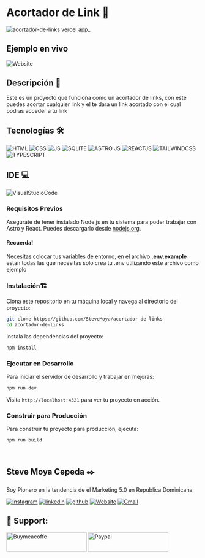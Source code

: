 # Acortador de Link 🔗

![acortador-de-links vercel app_](https://github.com/SteveMoya/acortador-de-links/assets/114698709/c5a70093-da8a-480f-88ca-d3cab1a3f039)


## Ejemplo en vivo

![Website](https://img.shields.io/badge/Vercel-000000?style=for-the-badge&logo=vercel&logoColor=white)

## Descripción 📑

Este es un proyecto que funciona como un acortador de links, con este puedes acortar cualquier link y el te dara un link acortado con el cual podras acceder a tu link

## Tecnologías 🛠
<!-- Iconos sacados de: https://github.com/hendrasob/badges/blob/master/README.md y https://github.com/alexandresanlim/Badges4-README.md-Profile -->
![HTML](https://img.shields.io/badge/HTML5-E34F26?style=for-the-badge&logo=html5&logoColor=white)
![CSS](https://img.shields.io/badge/CSS3-1572B6?style=for-the-badge&logo=css3&logoColor=white)
![JS](https://img.shields.io/badge/JavaScript-323330?style=for-the-badge&logo=javascript&logoColor=F7DF1E)
![SQLITE](https://img.shields.io/badge/Sqlite-003B57?style=for-the-badge&logo=sqlite&logoColor=white)
![ASTRO JS](https://img.shields.io/badge/Astro-0C1222?style=for-the-badge&logo=astro&logoColor=FDFDFE)
![REACTJS](https://img.shields.io/badge/React-20232A?style=for-the-badge&logo=react&logoColor=61DAFB)
![TAILWINDCSS](https://img.shields.io/badge/Tailwind_CSS-38B2AC?style=for-the-badge&logo=tailwind-css&logoColor=white)
![TYPESCRIPT](https://img.shields.io/badge/TypeScript-007ACC?style=for-the-badge&logo=typescript&logoColor=white)

## IDE 💻

![VisualStudioCode](https://img.shields.io/badge/VSCode-0078D4?style=for-the-badge&logo=visual%20studio%20code&logoColor=white)


### Requisitos Previos

Asegúrate de tener instalado Node.js en tu sistema para poder trabajar con Astro y React. Puedes descargarlo desde [nodejs.org](https://nodejs.org/).

#### Recuerda!
Necesitas colocar tus variables de entorno, en el archivo **.env.example** estan todas las que necesitas solo crea tu .env utilizando este archivo como ejemplo

### Instalación🏗️

Clona este repositorio en tu máquina local y navega al directorio del proyecto:

```bash
git clone https://github.com/SteveMoya/acortador-de-links
cd acortador-de-links
```

Instala las dependencias del proyecto:

```bash
npm install
```

### Ejecutar en Desarrollo

Para iniciar el servidor de desarrollo y trabajar en mejoras:

```bash
npm run dev
```

Visita `http://localhost:4321` para ver tu proyecto en acción.

### Construir para Producción

Para construir tu proyecto para producción, ejecuta:

```bash
npm run build
```

<br>


## Steve Moya Cepeda ✒️

Soy Pionero en la tendencia de el Marketing 5.0 en Republica Dominicana 

[![instagram](https://img.shields.io/static/v1?label=&message=instagram&color=5B51D8&logo=instagram&logoColor=white&style=for-the-badge)](https://www.instagram.com/steve_moya_cepeda/)
[![linkedin](https://img.shields.io/static/v1?label=&message=linkedin&color=0e76a8&logo=linkedin&logoColor=white&style=for-the-badge)](https://www.linkedin.com/in/steve-moya-cepeda-549469227/)
[![github](https://img.shields.io/static/v1?label=&message=github&color=171515&logo=github&logoColor=white&style=for-the-badge)](https://github.com/SteveMoya)
[![Website](https://img.shields.io/badge/Portafolio-000000?style=for-the-badge&logo=About.me&logoColor=white)](https://stevemoya.me)
[![Gmail](https://img.shields.io/badge/Gmail-D14836?style=for-the-badge&logo=gmail&logoColor=white)](Stevenmc2015@hotmail.com)

<h2 align="left">🎁 Support:</h2>

<p><a href="https://www.buymeacoffee.com/stevemoya"> <img align="left" src="https://cdn.buymeacoffee.com/buttons/v2/default-yellow.png" height="50" width="210" alt="Buymeacoffe" />
  </a>
</p> 
<p>
  <a href="https://paypal.me/Stevemoyacepeda?country.x=DO&locale.x=es_XC"> <img align="left" src="https://img.shields.io/badge/PayPal-00457C?style=for-the-badge&logo=paypal&logoColor=white" height="50" width="210" alt="Paypal" />
  </a>
</p> 
<br>
